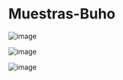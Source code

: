 # Muestras-Buho




![image](https://github.com/Alonso-Ruiz/Muestras-Buho/assets/125393214/81f93a20-9e82-4063-b3bb-57b09be10b81)


![image](https://github.com/Alonso-Ruiz/Muestras-Buho/assets/125393214/bc628b46-c5e8-42b4-a009-ac458b52a6c1)



![image](https://github.com/Alonso-Ruiz/Muestras-Buho/assets/125393214/3332329a-6342-415a-a258-fa18a7576d2a)
